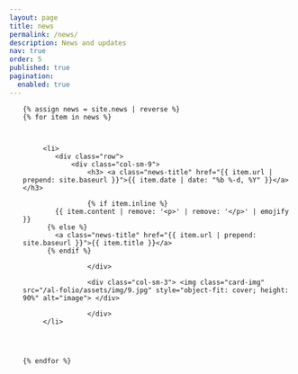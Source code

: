 ```yaml
---
layout: page
title: news
permalink: /news/
description: News and updates
nav: true
order: 5
published: true
pagination:
  enabled: true
---
```


<div>






<ul class="post-list"> 
	
	
	
	{% assign news = site.news | reverse %}
    {% for item in news %}
	
		
		 
		 <li>
			<div class="row">
				<div class="col-sm-9">
					<h3> <a class="news-title" href="{{ item.url | prepend: site.baseurl }}">{{ item.date | date: "%b %-d, %Y" }}</a> </h3> 
					
					{% if item.inline %}
            {{ item.content | remove: '<p>' | remove: '</p>' | emojify }}
          {% else %}
            <a class="news-title" href="{{ item.url | prepend: site.baseurl }}">{{ item.title }}</a>
          {% endif %}
					
					</div>
					
					<div class="col-sm-3"> <img class="card-img" src="/al-folio/assets/img/9.jpg" style="object-fit: cover; height: 90%" alt="image"> </div> 
					
					</div> 
		 </li> 
		 
		
		
		
    {% endfor %}
	
		
	
		 
		 
</ul>
 
</div>
